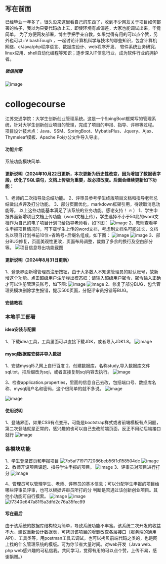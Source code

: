 ## 写在前面
已经毕业一年多了，很久没来这里看自己的东西了，收到不少网友关于项目如何部署的帖子，我以为只要代码放上去，即使环境有点偏差，大家也能调试出来，毕竟简单。
为了方便网友部署，博主手把手亲自教。如果觉得有用的可以点个赞，另外也可以+V bashTough     ，一起讨论计算机科学与技术的哪些知识，包含计算机网络、c/Java/php程序语言、数据库设计、web程序开发、
软件系统业务研究、linux应用、shell自动化编程等知识；逐步深入IT信息行业，成为软件行业的拥护者。
##### 微信捐赠
![image](https://github.com/loneli-maker/collogeProject/blob/master/photo/%E5%BE%AE%E4%BF%A1%E5%9B%BE%E7%89%87_20241018084425.jpg)

# collogecourse
江苏交通学院：大学生创新创业管理系统。这是一个SpingBoot框架写的管理系统，针对大学生创新创业项目的管理，完成了项目的申报、指导、评审等过程。 项目设计技术点：Java、SSM、SpringBoot、MybatisPlus、Jquery、Ajax、Thymeleaf模板、Apache Poi办公文件导入导出。
#### 功能介绍
系统功能模块简单.
#### 更新说明（2024年10月22日更新，本次更新为历史性改变，因为增加了数据表字段，优化了SQL语句，文档上传极为重要，故必须改变。后面会继续更新如下功能：
1、老师的二次指导及总结功能。
2、评审员参考学生终版项目文档和指导老师总结做出点评及打分功能。
3、部分页面优化，markdown框架引用，待读取消息功能等。
以上这些功能基本满足了该系统的业务功能。感谢支持！ :fire: ）
1、学生申报界面新增项目文档上传功能（word文档上传），学生选择不小于50兆的word文档作为自己的电子项目计划书给指导老师看，如下图：
![image](https://github.com/loneli-maker/collogeProject/blob/master/photo/学生申报项目截图.png)
2、教师查看学生申报项目情况时，可下载学生上传的word文档，考虑到文档名可能过长，文档名以项目计划书前10位+省略号+后缀名组成，如下图：
![image](https://github.com/loneli-maker/collogeProject/blob/master/photo/教师待指导项目界面.png)
![image](https://github.com/loneli-maker/collogeProject/blob/master/photo/管理员项目详情截图.png)
3、部分BUG修复，页面美观性更改，页面布局调整，裁剪了多余的换行及空白部分等。
![项目信息导出功能截图](https://github.com/loneli-maker/collogeProject/blob/master/photo/导出功能截图.png)

#### 更新说明（2024年8月31日更新）
1、登录界面新增管理员注册按钮，由于大多数人不知道管理员的默认账号，故新增这个功能。点击超级用户注册弹出模态框：请输入超级用户密令，密令输入正确才可以注册管理员账号，如下图:
 ![image](https://github.com/loneli-maker/collogeProject/blob/master/photo/08311.jpg)
 ![image](https://github.com/loneli-maker/collogeProject/blob/master/photo/08312.jpg)
2、修复了部分BUG，包含管理员模块删除学生报错，提示500页面，分配评审员报错等BUG。



#### 安装教程
### 本地手工部署
#### idea安装与配置
   1、下载idea工具，工具里面可以直接下载JDK，或者导入JDK1.8。
   ![image](https://github.com/loneli-maker/collogeProject/assets/79433596/fac0886d-f66f-4632-99c2-c5e066e2e52c)


#### mysql数据库安装并导入数据
1、安装mysql5.7,网上自行百度
2、创建数据库，名称study,导入数据库文件sql.txt，把后缀改为sql，或者直接复制sql内容去执行。
![image](https://github.com/loneli-maker/collogeProject/assets/79433596/9559d5c7-d5d5-4057-b31c-69fbf0fcf4d8)

3、检查application.properties，里面的信息自己去改，包括端口号、数据库名称、mysql用户名和密码，这个很简单的就不多说。
![image](https://github.com/loneli-maker/collogeProject/assets/79433596/6e84bb5c-eacb-438f-b5cc-a0f133e0f60a)

![image](https://github.com/loneli-maker/collogeProject/assets/79433596/6b7ab8a9-9ede-45cc-9e0a-960abc9d94b9)


#### 使用说明
1、登陆界面，如果CSS有点变形，可能是bootstrap样式或者前端模板有点问题，第二次登陆就是正常的，感兴趣的也可以自己去改前端页面，反正不用动后端接口就行
![image](https://github.com/loneli-maker/collogeProject/assets/79433596/12ab320e-5a8e-49ec-a681-7d57786d4a72)
### 各模块功能
1、学生登录首页和申报项目
![7b5af7197172086beb56f1d158504dc](https://github.com/loneli-maker/collogeProject/assets/79433596/b536b6ef-a052-4c9c-8882-e1465c34f34d)
![image](https://github.com/loneli-maker/collogeProject/assets/79433596/20cc1b8f-e31d-49bf-b696-4d145c63ea26)
2、教师开设项目课题、指导学生申报的项目。
![image](https://github.com/loneli-maker/collogeProject/assets/79433596/361b23c7-887c-431c-955e-7aa9bd9542b7)
3、评审员对项目进行打分
![image](https://github.com/loneli-maker/collogeProject/assets/79433596/1a948358-7d85-4dc9-a00a-6ce6dc139f59)


4、管理员可以管理学生、老师、评审员的基本信息；可以分配学生申报的项目给哪些评审员评审，也可以根据评审员所打的分 判断是否通过该创新创业项目。其他小功能可自行摸索。
![image](https://github.com/loneli-maker/collogeProject/assets/79433596/d86d10c3-ae85-4a94-a9ee-3a638641414e)
![image](https://github.com/loneli-maker/collogeProject/assets/79433596/120972bb-35a7-4d6b-841e-dcbba0a6dc5a)
![f7340e647a81f5a3dfd2c76a35fec99](https://github.com/loneli-maker/collogeProject/assets/79433596/cf3e7d0c-889a-449e-830a-c66d6e9c7f28)





#### 写在最后
由于该系统的数据库结构较为简单，导致系统功能不丰富。该系统二次开发的收益不大，建议重新设计数据表，可拷贝该项目的增删改查各层接口（服务端的通用API）、工具类等，用postman工具去调试，也可以拷贝前端代码之类的，也是网上找的什么管理系统的模版。可为你节省大量时间。对web开发（Java web、php web感兴趣的可私信我。共同学习，觉得有用的可以点个赞，上传不易，感谢捐赠。）

